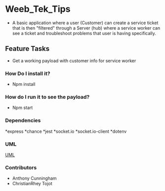 # Weeb_Tek_Tips

 * A basic application where a user (Customer) can create a service ticket that is then "filtered" through a Server (hub) where a service worker can see a ticket and troubleshoot problems that user is having specifically.

## Feature Tasks
* Get a working payload with customer info for service worker

### How Do I install it?

* Npm install

### How do I run it to see the payload?

* Npm start


### Dependencies 

*express
*chance
*jest
*socket.io
*socket.io-client
*dotenv

### UML 

[UML](Weeb.png)

### Contributors

* Anthony Cunningham
* ChristianRhey Tojot
